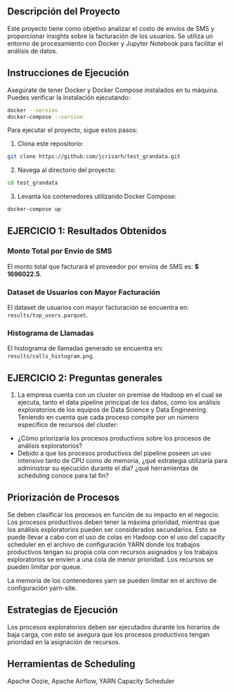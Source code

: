 ## Descripción del Proyecto

Este proyecto tiene como objetivo analizar el costo de envíos de SMS y proporcionar insights sobre la facturación de los usuarios. Se utiliza un entorno de procesamiento con Docker y Jupyter Notebook para facilitar el análisis de datos.

## Instrucciones de Ejecución

Asegúrate de tener Docker y Docker Compose instalados en tu máquina. Puedes verificar la instalación ejecutando:

```bash
docker --version
docker-compose --version
```

Para ejecutar el proyecto, sigue estos pasos:

1. Clona este repositorio:
```bash
git clone https://github.com/jcrisarh/test_grandata.git
```
2. Navega al directorio del proyecto:
```bash
cd test_grandata
```
3. Levanta los contenedores utilizando Docker Compose:
```bash
docker-compose up
```
  
## EJERCICIO 1: Resultados Obtenidos

### Monto Total por Envío de SMS

El monto total que facturará el proveedor por envíos de SMS es: **$ 1696022.5**.

### Dataset de Usuarios con Mayor Facturación

El dataset de usuarios con mayor facturación se encuentra en: `results/top_users.parquet`.

### Histograma de Llamadas

El histograma de llamadas generado se encuentra en: `results/calls_histogram.png`.

## EJERCICIO 2: Preguntas generales

1. La empresa cuenta con un cluster on premise de Hadoop en el cual se ejecuta, tanto el
data pipeline principal de los datos, como los análisis exploratorios de los equipos de
Data Science y Data Engineering. Teniendo en cuenta que cada proceso compite por un
número específico de recursos del cluster:
- ¿Cómo priorizaría los procesos productivos sobre los procesos de análisis
exploratorios?
- Debido a que los procesos productivos del pipeline poseen un uso intensivo
tanto de CPU como de memoria, ¿qué estrategia utilizaría para administrar su
ejecución durante el día? ¿qué herramientas de scheduling conoce para tal fin?

## Priorización de Procesos

Se deben clasificar los procesos en función de su impacto en el negocio. Los procesos productivos deben tener la máxima prioridad, mientras que los análisis exploratorios pueden ser considerados secundarios. Esto se puede llevar a cabo con el uso de colas en Hadoop con el uso del capacity scheduler en el archivo de configuración YARN donde los trabajos productivos tengan su propia cola con recursos asignados y los trabajos exploratorios se envíen a una cola de menor prioridad. Los recursos se pueden limitar por queue.

La memoria de los contenedores yarn se pueden limitar en el archivo de configuración yarn-site.

## Estrategias de Ejecución

Los procesos exploratorios deben ser ejecutados durante los horarios de baja carga, con esto se asegura que los procesos productivos tengan prioridad en la asignación de recursos.

## Herramientas de Scheduling

Apache Oozie, Apache Airflow, YARN Capacity Scheduler

